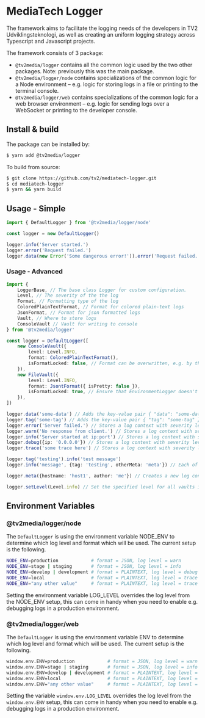 # MediaTech Logger

The framework aims to facilitate the logging needs of the developers in TV2 Udviklingsteknologi, as well as creating an uniform logging strategy across Typescript and Javascript projects.

The framework consists of 3 package:

- `@tv2media/logger` contains all the common logic used by the two other packages. Note: previously this was the main package.
- `@tv2media/logger/node` contains specializations of the common logic for a Node environment – e.g. logic for storing logs in a file or printing to the terminal console.
- `@tv2media/logger/web` contains specializations of the common logic for a web browser environment – e.g. logic for sending logs over a WebSocket or printing to the developer console.

## Install & build

The package can be installed by:

```zsh
$ yarn add @tv2media/logger
```

To build from source:

```zsh
$ git clone https://github.com/tv2/mediatech-logger.git
$ cd mediatech-logger
$ yarn && yarn build
```

## Usage - Simple

```typescript
import { DefaultLogger } from '@tv2media/logger/node'

const logger = new DefaultLogger()

logger.info('Server started.')
logger.error('Request failed.')
logger.data(new Error('Some dangerous error!')).error('Request failed.')
```

### Usage - Advanced

```typescript
import {
    LoggerBase, // The base class Logger for custom configuration.
    Level, // The severity of the the log
    Format, // Formatting type of the log
    ColoredPlainTextFormat, // Format for colored plain-text logs
    JsonFormat, // Format for json formatted logs
    Vault, // Where to store logs
    ConsoleVault // Vault for writing to console
} from '@tv2media/logger'

const logger = DefaultLogger([
    new ConsoleVault({
        level: Level.INFO,
        format: ColoredPlainTextFormat(),
        isFormatLocked: false, // Format can be overwritten, e.g. by the EnvironmentLogger.
    }),
    new FileVault({
        level: Level.INFO,
        format: JsontFormat({ isPretty: false }),
        isFormatLocked: true, // Ensure that EnvironmentLogger doesn't overwrite the format.
    }),
])

logger.data('some-data') // Adds the key-value pair { "data": "some-data" } to a new log context.
logger.tag('some-tag') // Adds the key-value pair { "tag": "some-tag" } to a new log context.
logger.error('Server failed.') // Stores a log context with severity level of 'error'.
logger.warn('No response from client.') // Stores a log context with severity level of 'warn'.
logger.info('Server started at ip:port') // Stores a log context with severity level of 'info'.
logger.debug({ip: '0.0.0.0'}) // Stores a log context with severity level of 'debug'.
logger.trace('some trace here') // Stores a log context with severity level of 'trace'.

logger.tag('testing').info('test message')
logger.info('message', {tag: 'testing', otherMeta: 'meta'}) // Each of the severity level methods takes an optional argument, with extra attributes for the log context.

logger.meta({hostname: 'host1', author: 'me'}) // Creates a new log context with the specified meta data.

logger.setLevel(Level.info) // Set the specified level for all vaults in the logger.
```

## Environment Variables

### @tv2media/logger/node

The `DefaultLogger` is using the environment variable NODE_ENV to determine which log level and format which will be used. The current setup is the following.

```bash
NODE_ENV=production            # format = JSON, log level = warn
NODE_ENV=stage | staging       # format = JSON, log level = info
NODE_ENV=develop | development # format = PLAINTEXT, log level = debug
NODE_ENV=local                 # format = PLAINTEXT, log level = trace
NODE_ENV="any other value"     # format = PLAINTEXT, log level = trace
```

Setting the environment variable LOG_LEVEL overrides the log level from the NODE_ENV setup, this can come in handy when you need to enable e.g. debugging logs in a production environment.

### @tv2media/logger/web

The `DefaultLogger` is using the environment variable ENV to determine which log level and format which will be used. The current setup is the following.

```bash
window.env.ENV=production            # format = JSON, log level = warn
window.env.ENV=stage | staging       # format = JSON, log level = info
window.env.ENV=develop | development # format = PLAINTEXT, log level = debug
window.env.ENV=local                 # format = PLAINTEXT, log level = trace
window.env.ENV="any other value"     # format = PLAINTEXT, log level = trace
```

Setting the variable `window.env.LOG_LEVEL` overrides the log level from the `window.env.ENV` setup, this can come in handy when you need to enable e.g. debugging logs in a production environment.
